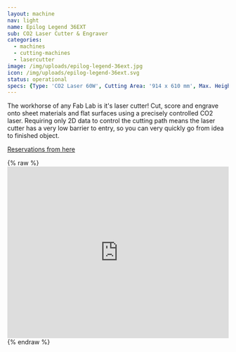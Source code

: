 ```yaml
---
layout: machine
nav: light
name: Epilog Legend 36EXT
sub: CO2 Laser Cutter & Engraver
categories:
  - machines
  - cutting-machines
  - lasercutter
image: /img/uploads/epilog-legend-36ext.jpg
icon: /img/uploads/epilog-legend-36ext.svg
status: operational
specs: {Type: 'CO2 Laser 60W', Cutting Area: '914 x 610 mm', Max. Height: '305 mm', Materials: 'Acrylic, Solid Wood, Plywood, MDF, Paper, Cardboard, Leather, Fabrics, (*Ceramic, *Metal *Engraving only)', File Formats: '.ai .cdr .pdf .svg', Software: 'CorelDRAW, Illustrator, Inkscape'}
---
```


The workhorse of any Fab Lab is it's laser cutter! Cut, score and engrave onto sheet materials and flat surfaces using a precisely controlled CO2 laser. Requiring only 2D data to control the cutting path means the laser cutter has a very low barrier to entry, so you can very quickly go from idea to finished object.


[Reservations from here](https://takeout.aalto.fi/606026)

{% raw %} <iframe src="https://takeout.aalto.fi/embed/606026" width="100%" height="390" frameborder="0"></iframe> {% endraw %}
